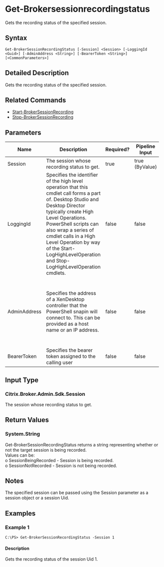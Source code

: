 ﻿
# Get-Brokersessionrecordingstatus
Gets the recording status of the specified session.
## Syntax
```
Get-BrokerSessionRecordingStatus [-Session] <Session> [-LoggingId <Guid>] [-AdminAddress <String>] [-BearerToken <String>] [<CommonParameters>]
```
## Detailed Description
Gets the recording status of the specified session.


## Related Commands

* [Start-BrokerSessionRecording](./Start-BrokerSessionRecording/)
* [Stop-BrokerSessionRecording](./Stop-BrokerSessionRecording/)
## Parameters
| Name   | Description | Required? | Pipeline Input | Default Value |
| --- | --- | --- | --- | --- |
| Session | The session whose recording status to get. | true | true (ByValue) |  |
| LoggingId | Specifies the identifier of the high level operation that this cmdlet call forms a part of. Desktop Studio and Desktop Director typically create High Level Operations. PowerShell scripts can also wrap a series of cmdlet calls in a High Level Operation by way of the Start-LogHighLevelOperation and Stop-LogHighLevelOperation cmdlets. | false | false |  |
| AdminAddress | Specifies the address of a XenDesktop controller that the PowerShell snapin will connect to. This can be provided as a host name or an IP address. | false | false | Localhost. Once a value is provided by any cmdlet, this value will become the default. |
| BearerToken | Specifies the bearer token assigned to the calling user | false | false |  |

## Input Type

### Citrix.Broker.Admin.Sdk.Session
The session whose recording status to get.
## Return Values

### System.String
Get-BrokerSessionRecordingStatus returns a string representing whether or not the target session is being recorded.<br>Values can be:<br>o SessionBeingRecorded - Session is being recorded.<br>o SessionNotRecorded  - Session is not being recorded.
## Notes
The specified session can be passed using the Session parameter as a session object or a session Uid.
## Examples

### Example 1
```
C:\PS> Get-BrokerSessionRecordingStatus -Session 1
```
#### Description
Gets the recording status of the session Uid 1.

